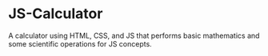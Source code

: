 # JS-Calculator
A calculator using HTML, CSS, and JS that performs basic mathematics and some scientific operations for JS concepts.
